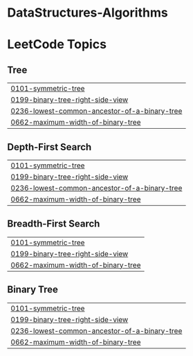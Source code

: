 # DataStructures-Algorithms
<!---LeetCode Topics Start-->
# LeetCode Topics
## Tree
|  |
| ------- |
| [0101-symmetric-tree](https://github.com/dhnshkvrj/DS-Algo/tree/master/0101-symmetric-tree) |
| [0199-binary-tree-right-side-view](https://github.com/dhnshkvrj/DS-Algo/tree/master/0199-binary-tree-right-side-view) |
| [0236-lowest-common-ancestor-of-a-binary-tree](https://github.com/dhnshkvrj/DS-Algo/tree/master/0236-lowest-common-ancestor-of-a-binary-tree) |
| [0662-maximum-width-of-binary-tree](https://github.com/dhnshkvrj/DS-Algo/tree/master/0662-maximum-width-of-binary-tree) |
## Depth-First Search
|  |
| ------- |
| [0101-symmetric-tree](https://github.com/dhnshkvrj/DS-Algo/tree/master/0101-symmetric-tree) |
| [0199-binary-tree-right-side-view](https://github.com/dhnshkvrj/DS-Algo/tree/master/0199-binary-tree-right-side-view) |
| [0236-lowest-common-ancestor-of-a-binary-tree](https://github.com/dhnshkvrj/DS-Algo/tree/master/0236-lowest-common-ancestor-of-a-binary-tree) |
| [0662-maximum-width-of-binary-tree](https://github.com/dhnshkvrj/DS-Algo/tree/master/0662-maximum-width-of-binary-tree) |
## Breadth-First Search
|  |
| ------- |
| [0101-symmetric-tree](https://github.com/dhnshkvrj/DS-Algo/tree/master/0101-symmetric-tree) |
| [0199-binary-tree-right-side-view](https://github.com/dhnshkvrj/DS-Algo/tree/master/0199-binary-tree-right-side-view) |
| [0662-maximum-width-of-binary-tree](https://github.com/dhnshkvrj/DS-Algo/tree/master/0662-maximum-width-of-binary-tree) |
## Binary Tree
|  |
| ------- |
| [0101-symmetric-tree](https://github.com/dhnshkvrj/DS-Algo/tree/master/0101-symmetric-tree) |
| [0199-binary-tree-right-side-view](https://github.com/dhnshkvrj/DS-Algo/tree/master/0199-binary-tree-right-side-view) |
| [0236-lowest-common-ancestor-of-a-binary-tree](https://github.com/dhnshkvrj/DS-Algo/tree/master/0236-lowest-common-ancestor-of-a-binary-tree) |
| [0662-maximum-width-of-binary-tree](https://github.com/dhnshkvrj/DS-Algo/tree/master/0662-maximum-width-of-binary-tree) |
<!---LeetCode Topics End-->